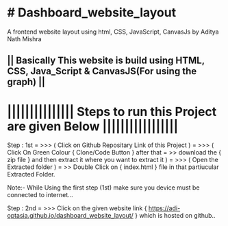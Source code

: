 <h1># Dashboard_website_layout </h1>

A frontend website layout using html, CSS, JavaScript, CanvasJs by Aditya Nath Mishra

<h2> || Basically This website is build using HTML, CSS, Java_Script & CanvasJS(For using the graph) || </h2>

<h1>  |||||||||||||||  Steps to run this Project are given Below |||||||||||||||||  </h1>

Step : 1st = >>> ( Click on Github Repositary Link of this Project ) = >>> ( Click On Green Colour { Clone/Code Button } after that = >> download the { zip file } and then extract it where you want to extract it ) = >>> ( Open the Extracted folder ) = >> Double Click on { index.html } file in that partiucular Extracted Folder.

Note:- While Using the first step (1st) make sure you device must be connected to internet...

Step : 2nd = >>> Click on the given website link { https://adi-optasia.github.io/dashboard_website_layout/ } which is hosted on github..
